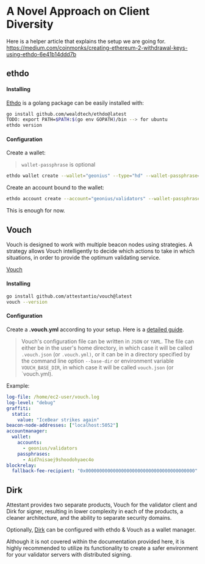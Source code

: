 # A Novel Approach on Client Diversity

Here is a helper article that explains the setup we are going for.
<https://medium.com/coinmonks/creating-ethereum-2-withdrawal-keys-using-ethdo-6e41b14ddd7b>

## ethdo

#### Installing

[Ethdo](https://github.com/wealdtech/ethdo) is a golang package can be easily installed with:

```bash
go install github.com/wealdtech/ethdo@latest
TODO: export PATH=$PATH:$(go env GOPATH)/bin --> for ubuntu
ethdo version
```

#### Configuration

Create a wallet:

> `wallet-passphrase` is optional

```bash
ethdo wallet create --wallet="geonius" --type="hd" --wallet-passphrase="my wallet secret"
```

Create an account bound to the wallet:

```bash
ethdo account create --account="geonius/validators" --wallet-passphrase="my wallet secret" --passphrase="my account secret"
```

This is enough for now.

## Vouch

Vouch is designed to work with multiple beacon nodes using strategies. A strategy allows Vouch intelligently to decide which actions to take in which situations, in order to provide the optimum validating service.

[Vouch](https://github.com/attestantio/vouch)

#### Installing

```bash
go install github.com/attestantio/vouch@latest
vouch --version
```

#### Configuration

Create a **.vouch.yml** according to your setup. Here is a [detailed guide](https://github.com/attestantio/vouch/blob/master/docs/configuration.md).

> Vouch's configuration file can be written in `JSON` or `YAML`. The file can either be in the user's home directory, in which case it will be called `.vouch.json` (or `.vouch.yml)`, or it can be in a directory specified by the command line option `--base-dir` or environment variable `VOUCH_BASE_DIR`, in which case it will be called `vouch.json` (or `vouch.yml).

Example:

```yml
log-file: /home/ec2-user/vouch.log
log-level: "debug"
graffiti:
  static:
    value: "IceBear strikes again"
beacon-node-addresses: ["localhost:5052"]
accountmanager:
  wallet:
    accounts:
      - geonius/validators
    passphrases:
      - Aid7nisaej9shoodohyaec4o
blockrelay:
  fallback-fee-recipient: "0x0000000000000000000000000000000000000000"
```

## Dirk

Attestant provides two separate products, Vouch for the validator client and Dirk for signer, resulting in lower complexity in each of the products, a cleaner architecture, and the ability to separate security domains.

Optionally, [Dirk](https://github.com/attestantio/dirk) can be configured with ethdo & Vouch as a wallet manager.

Although it is not covered within the documentation provided here, it is highly recommended to utilize its functionality to create a safer environment for your validator servers with distributed signing.
